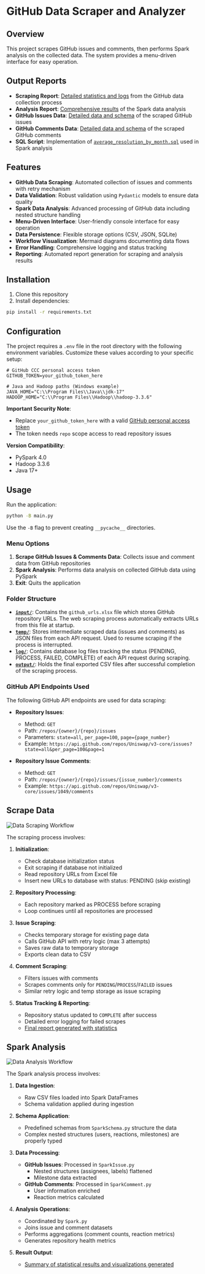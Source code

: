 # GitHub Data Scraper and Analyzer

## Overview

This project scrapes GitHub issues and comments, then performs Spark analysis on the collected data. The system provides a menu-driven interface for easy operation.

## Output Reports

- **Scraping Report**: [Detailed statistics and logs](document/de_expsc_assessment_scrape_result.md) from the GitHub data collection process
- **Analysis Report**: [Comprehensive results](document/de_expsc_assessment_spark_result.md) of the Spark data analysis
- **GitHub Issues Data**: [Detailed data and schema](document/de_expsc_assessment_scrape_data_issues.md) of the scraped GitHub issues
- **GitHub Comments Data**: [Detailed data and schema](document/de_expsc_assessment_scrape_data_comments.md) of the scraped GitHub comments
- **SQL Script**: Implementation of [`average_resolution_by_month.sql`](https://github.com/makenaichu970413/exp-science-de-assessment/blob/main/sql/average_resolution_by_month.sql) used in Spark analysis

## Features

- **GitHub Data Scraping**: Automated collection of issues and comments with retry mechanism
- **Data Validation**: Robust validation using `Pydantic` models to ensure data quality
- **Spark Data Analysis**: Advanced processing of GitHub data including nested structure handling
- **Menu-Driven Interface**: User-friendly console interface for easy operation
- **Data Persistence**: Flexible storage options (CSV, JSON, SQLite)
- **Workflow Visualization**: Mermaid diagrams documenting data flows
- **Error Handling**: Comprehensive logging and status tracking
- **Reporting**: Automated report generation for scraping and analysis results

## Installation

1. Clone this repository
2. Install dependencies:

```bash
pip install -r requirements.txt
```

## Configuration

The project requires a `.env` file in the root directory with the following environment variables. Customize these values according to your specific setup:

```env
# GitHub CCC personal access token
GITHUB_TOKEN=your_github_token_here

# Java and Hadoop paths (Windows example)
JAVA_HOME="C:\\Program Files\\Java\\jdk-17"
HADOOP_HOME="C:\\Program Files\\Hadoop\\hadoop-3.3.6"
```

**Important Security Note**:

- Replace `your_github_token_here` with a valid [GitHub personal access token](https://github.com/settings/tokens)
- The token needs `repo` scope access to read repository issues

**Version Compatibility**:

- PySpark 4.0
- Hadoop 3.3.6
- Java 17+

## Usage

Run the application:

```bash
python -B main.py
```

Use the `-B` flag to prevent creating `__pycache__` directories.

### Menu Options

1. **Scrape GitHub Issues & Comments Data**: Collects issue and comment data from GitHub repositories
2. **Spark Analysis**: Performs data analysis on collected GitHub data using PySpark
3. **Exit**: Quits the application

### Folder Structure

- **[`input/`](input/)**: Contains the `github_urls.xlsx` file which stores GitHub repository URLs. The web scraping process automatically extracts URLs from this file at startup.
- **[`temp/`](temp/)**: Stores intermediate scraped data (issues and comments) as JSON files from each API request. Used to resume scraping if the process is interrupted.
- **[`log/`](log/)**: Contains database log files tracking the status (PENDING, PROCESS, FAILED, COMPLETE) of each API request during scraping.
- **[`output/`](output/)**: Holds the final exported CSV files after successful completion of the scraping process.

### GitHub API Endpoints Used

The following GitHub API endpoints are used for data scraping:

- **Repository Issues**:

  - Method: `GET`
  - Path: `/repos/{owner}/{repo}/issues`
  - Parameters: `state=all`, `per_page=100`, `page={page_number}`
  - Example: `https://api.github.com/repos/Uniswap/v3-core/issues?state=all&per_page=100&page=1`

- **Repository Issue Comments**:
  - Method: `GET`
  - Path: `/repos/{owner}/{repo}/issues/{issue_number}/comments`
  - Example: `https://api.github.com/repos/Uniswap/v3-core/issues/1049/comments`

## Scrape Data

![Data Scraping Workflow](document/de_expsc_assessment_scrape_flow.png)

The scraping process involves:

1. **Initialization**:

   - Check database initialization status
   - Exit scraping if database not initialized
   - Read repository URLs from Excel file
   - Insert new URLs to database with status: PENDING (skip existing)

2. **Repository Processing**:

   - Each repository marked as PROCESS before scraping
   - Loop continues until all repositories are processed

3. **Issue Scraping**:

   - Checks temporary storage for existing page data
   - Calls GitHub API with retry logic (max 3 attempts)
   - Saves raw data to temporary storage
   - Exports clean data to CSV

4. **Comment Scraping**:

   - Filters issues with comments
   - Scrapes comments only for `PENDING`/`PROCESS`/`FAILED` issues
   - Similar retry logic and temp storage as issue scraping

5. **Status Tracking & Reporting**:
   - Repository status updated to `COMPLETE` after success
   - Detailed error logging for failed scrapes
   - [Final report generated with statistics](document/de_expsc_assessment_scrape_result.md)

## Spark Analysis

![Data Analysis Workflow](document/de_expsc_assessment_spark_flow.png)

The Spark analysis process involves:

1. **Data Ingestion**:

   - Raw CSV files loaded into Spark DataFrames
   - Schema validation applied during ingestion

2. **Schema Application**:

   - Predefined schemas from `SparkSchema.py` structure the data
   - Complex nested structures (users, reactions, milestones) are properly typed

3. **Data Processing**:

   - **GitHub Issues**: Processed in `SparkIssue.py`
     - Nested structures (assignees, labels) flattened
     - Milestone data extracted
   - **GitHub Comments**: Processed in `SparkComment.py`
     - User information enriched
     - Reaction metrics calculated

4. **Analysis Operations**:

   - Coordinated by `Spark.py`
   - Joins issue and comment datasets
   - Performs aggregations (comment counts, reaction metrics)
   - Generates repository health metrics

5. **Result Output**:
   - [Summary of statistical results and visualizations generated](document/de_expsc_assessment_spark_result.md)
